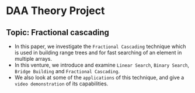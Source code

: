 # DAA Theory Project


## Topic: Fractional cascading

- In this paper, we investigate the ```Fractional Cascading``` technique which is used in building range trees and for fast searching of an element in multiple arrays.  
- In this venture, we introduce and examine ```Linear Search```, ```Binary Search```, ```Bridge Building``` and ```Fractional Cascading```.  
- We also look at some of the ```applications``` of this technique, and give a ```video demonstration``` of its capabilities.
